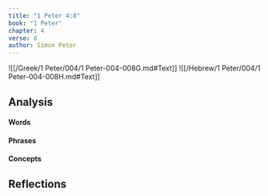 ```yaml
---
title: "1 Peter 4:8"
book: "1 Peter"
chapter: 4
verse: 8
author: Simon Peter
---
```

![[/Greek/1 Peter/004/1 Peter-004-008G.md#Text]]
![[/Hebrew/1 Peter/004/1 Peter-004-008H.md#Text]]

## Analysis

#### Words

#### Phrases

#### Concepts

## Reflections
